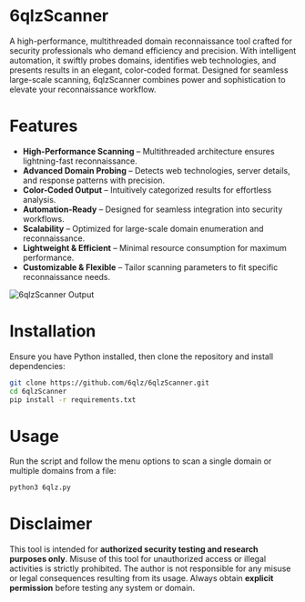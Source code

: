 # 6qlzScanner 

A high-performance, multithreaded domain reconnaissance tool crafted for security professionals who demand efficiency and precision. With intelligent automation, it swiftly probes domains, identifies web technologies, and presents results in an elegant, color-coded format. Designed for seamless large-scale scanning, 6qlzScanner combines power and sophistication to elevate your reconnaissance workflow.

# Features

- **High-Performance Scanning** – Multithreaded architecture ensures lightning-fast reconnaissance.
- **Advanced Domain Probing** – Detects web technologies, server details, and response patterns with precision.
- **Color-Coded Output** – Intuitively categorized results for effortless analysis.
- **Automation-Ready** – Designed for seamless integration into security workflows.
- **Scalability** – Optimized for large-scale domain enumeration and reconnaissance.
- **Lightweight & Efficient** – Minimal resource consumption for maximum performance.
- **Customizable & Flexible** – Tailor scanning parameters to fit specific reconnaissance needs.

![6qlzScanner Output](https://i.imgur.com/IJSHsFS.png)



# Installation 
Ensure you have Python installed, then clone the repository and install dependencies:
```sh
git clone https://github.com/6qlz/6qlzScanner.git
cd 6qlzScanner
pip install -r requirements.txt
```

# Usage 
Run the script and follow the menu options to scan a single domain or multiple domains from a file:
```sh
python3 6qlz.py
```

# Disclaimer 
This tool is intended for **authorized security testing and research purposes only**. Misuse of this tool for unauthorized access or illegal activities is strictly prohibited. The author is not responsible for any misuse or legal consequences resulting from its usage. Always obtain **explicit permission** before testing any system or domain.

